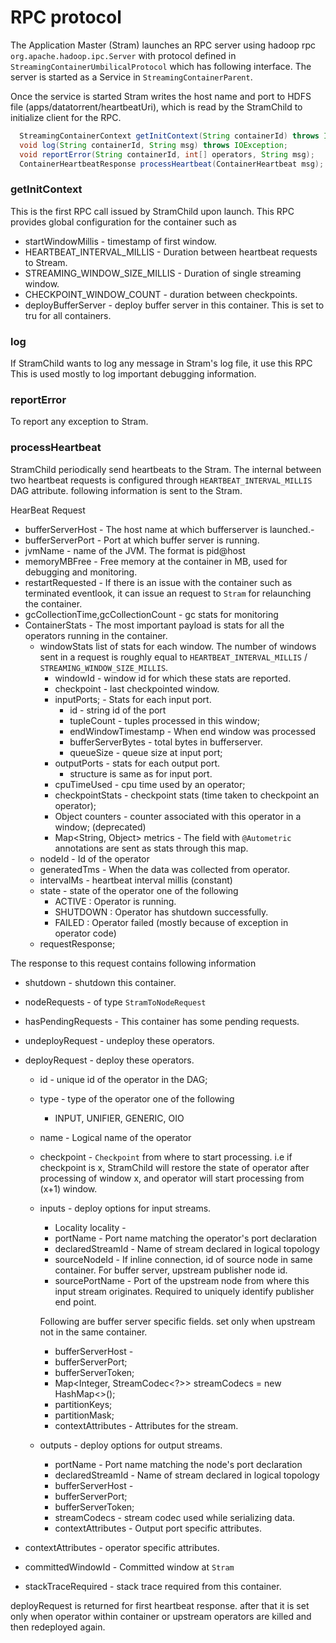 # RPC protocol

The Application Master (Stram) launches an RPC server using hadoop rpc `org.apache.hadoop.ipc.Server`  with protocol
defined in `StreamingContainerUmbilicalProtocol` which has following interface. The server is started as a
Service in `StreamingContainerParent`.

Once the service is started Stram writes the host name and port 
to HDFS file (apps/datatorrent/heartbeatUri), which is read by the StramChild to initialize
client for the RPC.

```java
  StreamingContainerContext getInitContext(String containerId) throws IOException;
  void log(String containerId, String msg) throws IOException;
  void reportError(String containerId, int[] operators, String msg);
  ContainerHeartbeatResponse processHeartbeat(ContainerHeartbeat msg);
```

### getInitContext
This is the first RPC call issued by StramChild upon launch. This RPC
provides global configuration for the container such as 
- startWindowMillis - timestamp of first window.
- HEARTBEAT_INTERVAL_MILLIS - Duration between heartbeat requests to Stream.
- STREAMING_WINDOW_SIZE_MILLIS - Duration of single streaming window. 
- CHECKPOINT_WINDOW_COUNT - duration between checkpoints.
- deployBufferServer - deploy buffer server in this container. This is set to tru
  for all containers.


### log
If StramChild wants to log any message in Stram's log file, it use this RPC
This is used mostly to log important debugging information.

### reportError
To report any exception to Stram.

### processHeartbeat

StramChild periodically send heartbeats to the Stram. The internal between two
heartbeat requests is configured through `HEARTBEAT_INTERVAL_MILLIS` DAG attribute.
following information is sent to the Stram.

HearBeat Request
- bufferServerHost - The host name at which bufferserver is launched.-
- bufferServerPort - Port at which buffer server is running.
- jvmName - name of the JVM. The format is pid@host
- memoryMBFree - Free memory at the container in MB, used for debugging
  and monitoring.
- restartRequested - If there is an issue with the container such as terminated eventlook,
  it can issue an request to `Stram` for relaunching the container.
- gcCollectionTime,gcCollectionCount  - gc stats for monitoring
- ContainerStats - The most important payload is stats for all the operators running in the container.
  - windowStats list of stats for each window. The number of windows sent in a request is roughly equal to
   `HEARTBEAT_INTERVAL_MILLIS` / `STREAMING_WINDOW_SIZE_MILLIS`.
    - windowId - window id for which these stats are reported.
    - checkpoint - last checkpointed window.
    - inputPorts; - Stats for each input port.
      - id - string id of the port
      - tupleCount - tuples processed in this window;
      - endWindowTimestamp - When end window was processed
      - bufferServerBytes - total bytes in bufferserver.
      - queueSize - queue size at input port;
    - outputPorts - stats for each output port.
      - structure is same as for input port.
    - cpuTimeUsed - cpu time used by an operator;
    - checkpointStats - checkpoint stats (time taken to checkpoint an operator);
    - Object counters - counter associated with this operator in a window; (deprecated)
    - Map<String, Object> metrics - The field with `@Autometric` annotations are sent as stats
      through this map.
  - nodeId - Id of the operator
  - generatedTms - When the data was collected from operator.
  - intervalMs - heartbeat interval millis (constant)
  - state - state of the operator one of the following
    - ACTIVE : Operator is running.
    - SHUTDOWN : Operator has shutdown successfully.
    - FAILED : Operator failed (mostly because of exception in operator code)
  - requestResponse;


The response to this request contains following information
- shutdown - shutdown this container.
- nodeRequests - of type `StramToNodeRequest`
- hasPendingRequests - This container has some pending requests.
- undeployRequest - undeploy these operators.
- deployRequest - deploy these operators.
  - id - unique id of the operator in the DAG;
  - type - type of the operator one of the following
    -  INPUT, UNIFIER, GENERIC, OIO
  - name - Logical name of the operator
  - checkpoint - `Checkpoint` from where to start processing. i.e if checkpoint
    is x, StramChild will restore the state of operator after processing of window x, and operator
    will start processing from (x+1) window.
  - inputs - deploy options for input streams.
    - Locality locality - 
    - portName - Port name matching the operator's port declaration
    - declaredStreamId - Name of stream declared in logical topology
    - sourceNodeId - If inline connection, id of source node in same container. For buffer server, upstream publisher node id.
    - sourcePortName - Port of the upstream node from where this input stream originates. Required to uniquely identify
      publisher end point.
    
    Following are buffer server specific fields. set only when upstream not in the same container.
    - bufferServerHost - 
    - bufferServerPort;
    - bufferServerToken;
    - Map<Integer, StreamCodec<?>> streamCodecs = new HashMap<>();
    - partitionKeys;
    - partitionMask;
    - contextAttributes - Attributes for the stream.
  - outputs - deploy options for output streams.
    - portName - Port name matching the node's port declaration
    - declaredStreamId - Name of stream declared in logical topology
    - bufferServerHost - 
    - bufferServerPort;
    - bufferServerToken;
    - streamCodecs - stream codec used while serializing data.
    - contextAttributes - Output port specific attributes.

- contextAttributes - operator specific attributes.
- committedWindowId - Committed window at `Stram`
- stackTraceRequired - stack trace required from this container.


deployRequest is returned for first heartbeat response. after that it is set only
when operator within container or upstream operators are killed and then
redeployed again.